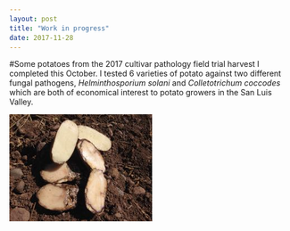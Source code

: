 ```yaml
---
layout: post
title: "Work in progress"
date: 2017-11-28
---
```


#Some potatoes from the 2017 cultivar pathology field trial harvest I completed this October. I tested 6 varieties of potato against two different fungal pathogens, *Helminthosporium solani* and *Colletotrichum coccodes* which are both of economical interest to potato growers in the San Luis Valley.


![](/_posts/IMG_2211.jpg "Potato")
